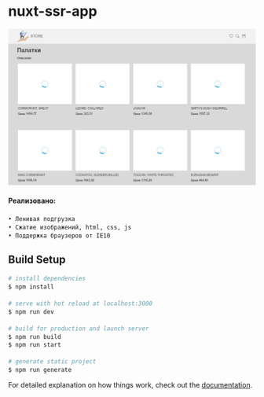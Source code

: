 # nuxt-ssr-app

![](assets/images/Readme.JPG)

#### Реализовано:  
``• Ленивая подгрузка``  
``• Сжатие изображений, html, css, js``  
``• Поддержка браузеров от IE10``  

## Build Setup

```bash
# install dependencies
$ npm install

# serve with hot reload at localhost:3000
$ npm run dev

# build for production and launch server
$ npm run build
$ npm run start

# generate static project
$ npm run generate
```

For detailed explanation on how things work, check out the [documentation](https://nuxtjs.org).


